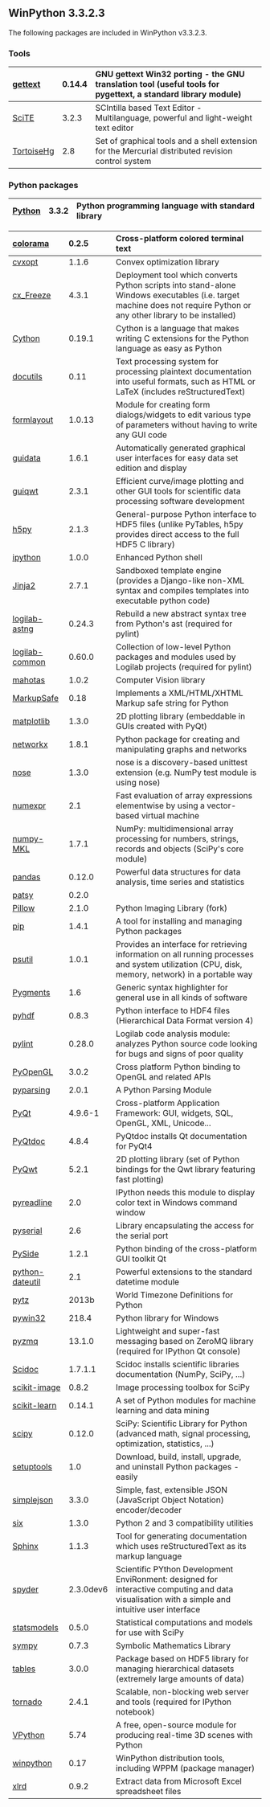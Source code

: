 ## WinPython 3.3.2.3 ##

The following packages are included in WinPython v3.3.2.3.

### Tools ###

| [gettext](http://sourceforge.net/projects/gettext) | 0.14.4 | GNU gettext Win32 porting - the GNU translation tool (useful tools for pygettext, a standard library module) |
|:---------------------------------------------------|:-------|:-------------------------------------------------------------------------------------------------------------|
| [SciTE](http://www.scintilla.org/SciTE.html)       | 3.2.3  | SCIntilla based Text Editor - Multilanguage, powerful and light-weight text editor                           |
| [TortoiseHg](http://tortoisehg.bitbucket.org)      | 2.8    | Set of graphical tools and a shell extension for the Mercurial distributed revision control system           |

### Python packages ###

| [Python](http://www.python.org/) | 3.3.2 | Python programming language with standard library |
|:---------------------------------|:------|:--------------------------------------------------|

| [colorama](http://pypi.python.org/pypi/colorama) | 0.2.5 | Cross-platform colored terminal text |
|:-------------------------------------------------|:------|:-------------------------------------|
| [cvxopt](http://abel.ee.ucla.edu/cvxopt)         | 1.1.6 | Convex optimization library          |
| [cx\_Freeze](http://cx-freeze.sourceforge.net)   | 4.3.1 | Deployment tool which converts Python scripts into stand-alone Windows executables (i.e. target machine does not require Python or any other library to be installed) |
| [Cython](http://www.cython.org)                  | 0.19.1 | Cython is a language that makes writing C extensions for the Python language as easy as Python |
| [docutils](http://docutils.sourceforge.net)      | 0.11  | Text processing system for processing plaintext documentation into useful formats, such as HTML or LaTeX (includes reStructuredText) |
| [formlayout](http://formlayout.googlecode.com)   | 1.0.13 | Module for creating form dialogs/widgets to edit various type of parameters without having to write any GUI code |
| [guidata](http://packages.python.org/guidata)    | 1.6.1 | Automatically generated graphical user interfaces for easy data set edition and display |
| [guiqwt](http://packages.python.org/guiqwt)      | 2.3.1 | Efficient curve/image plotting and other GUI tools for scientific data processing software development |
| [h5py](http://code.google.com/p/h5py/)           | 2.1.3 | General-purpose Python interface to HDF5 files (unlike PyTables, h5py provides direct access to the full HDF5 C library) |
| [ipython](http://ipython.org)                    | 1.0.0 | Enhanced Python shell                |
| [Jinja2](http://jinja.pocoo.org)                 | 2.7.1 | Sandboxed template engine (provides a Django-like non-XML syntax and compiles templates into executable python code) |
| [logilab-astng](http://pypi.python.org/pypi/logilab-astng) | 0.24.3 | Rebuild a new abstract syntax tree from Python's ast (required for pylint) |
| [logilab-common](http://pypi.python.org/pypi/logilab-common) | 0.60.0 | Collection of low-level Python packages and modules used by Logilab projects (required for pylint) |
| [mahotas](http://pypi.python.org/pypi/mahotas)   | 1.0.2 | Computer Vision library              |
| [MarkupSafe](http://pypi.python.org/pypi/MarkupSafe) | 0.18  | Implements a XML/HTML/XHTML Markup safe string for Python |
| [matplotlib](http://matplotlib.sourceforge.net)  | 1.3.0 | 2D plotting library (embeddable in GUIs created with PyQt) |
| [networkx](http://pypi.python.org/pypi/networkx) | 1.8.1 | Python package for creating and manipulating graphs and networks |
| [nose](http://somethingaboutorange.com/mrl/projects/nose) | 1.3.0 | nose is a discovery-based unittest extension (e.g. NumPy test module is using nose) |
| [numexpr](http://code.google.com/p/numexpr)      | 2.1   | Fast evaluation of array expressions elementwise by using a vector-based virtual machine |
| [numpy-MKL](http://numpy.scipy.org/)             | 1.7.1 | NumPy: multidimensional array processing for numbers, strings, records and objects (SciPy's core module) |
| [pandas](http://pypi.python.org/pypi/pandas)     | 0.12.0 | Powerful data structures for data analysis, time series and statistics |
| [patsy](http://pypi.python.org/pypi/patsy)       | 0.2.0 |                                      |
| [Pillow](http://pypi.python.org/pypi/Pillow)     | 2.1.0 | Python Imaging Library (fork)        |
| [pip](http://pypi.python.org/pypi/pip)           | 1.4.1 | A tool for installing and managing Python packages |
| [psutil](http://code.google.com/p/psutil)        | 1.0.1 | Provides an interface for retrieving information on all running processes and system utilization (CPU, disk, memory, network) in a portable way |
| [Pygments](http://pygments.org)                  | 1.6   | Generic syntax highlighter for general use in all kinds of software |
| [pyhdf](http://pysclint.sourceforge.net/pyhdf)   | 0.8.3 | Python interface to HDF4 files (Hierarchical Data Format version 4) |
| [pylint](http://www.logilab.org/project/pylint)  | 0.28.0 | Logilab code analysis module: analyzes Python source code looking for bugs and signs of poor quality |
| [PyOpenGL](http://pyopengl.sourceforge.net)      | 3.0.2 | Cross platform Python binding to OpenGL and related APIs |
| [pyparsing](http://pyparsing.wikispaces.com/)    | 2.0.1 | A Python Parsing Module              |
| [PyQt](http://www.riverbankcomputing.co.uk/software/pyqt/intro) | 4.9.6-1 | Cross-platform Application Framework: GUI, widgets, SQL, OpenGL, XML, Unicode... |
| [PyQtdoc](http://pypi.python.org/pypi/PyQtdoc)   | 4.8.4 | PyQtdoc installs Qt documentation for PyQt4 |
| [PyQwt](http://pyqwt.sourceforge.net)            | 5.2.1 | 2D plotting library (set of Python bindings for the Qwt library featuring fast plotting) |
| [pyreadline](http://ipython.org/pyreadline.html) | 2.0   | IPython needs this module to display color text in Windows command window |
| [pyserial](http://sourceforge.net/projects/pyserial) | 2.6   | Library encapsulating the access for the serial port |
| [PySide](https://pypi.python.org/pypi/PySide)    | 1.2.1 | Python binding of the cross-platform GUI toolkit Qt |
| [python-dateutil](http://labix.org/python-dateutil) | 2.1   | Powerful extensions to the standard datetime module |
| [pytz](http://pytz.sourceforge.net/)             | 2013b | World Timezone Definitions for Python |
| [pywin32](http://sourceforge.net/projects/pywin32) | 218.4 | Python library for Windows           |
| [pyzmq](http://pypi.python.org/pypi/pyzmq)       | 13.1.0 | Lightweight and super-fast messaging based on ZeroMQ library (required for IPython Qt console) |
| [Scidoc](http://pypi.python.org/pypi/Scidoc)     | 1.7.1.1 | Scidoc installs scientific libraries documentation (NumPy, SciPy, ...) |
| [scikit-image](http://pypi.python.org/pypi/scikit-image) | 0.8.2 | Image processing toolbox for SciPy   |
| [scikit-learn](http://pypi.python.org/pypi/scikit-learn) | 0.14.1 | A set of Python modules for machine learning and data mining |
| [scipy](http://www.scipy.org)                    | 0.12.0 | SciPy: Scientific Library for Python (advanced math, signal processing, optimization, statistics, ...) |
| [setuptools](http://pypi.python.org/pypi/setuptools) | 1.0   | Download, build, install, upgrade, and uninstall Python packages - easily |
| [simplejson](http://pypi.python.org/pypi/simplejson) | 3.3.0 | Simple, fast, extensible JSON (JavaScript Object Notation) encoder/decoder |
| [six](http://pypi.python.org/pypi/six)           | 1.3.0 | Python 2 and 3 compatibility utilities |
| [Sphinx](http://sphinx.pocoo.org)                | 1.1.3 | Tool for generating documentation which uses reStructuredText as its markup language |
| [spyder](http://pypi.python.org/pypi/spyder)     | 2.3.0dev6 | Scientific PYthon Development EnviRonment: designed for interactive computing and data visualisation with a simple and intuitive user interface |
| [statsmodels](http://pypi.python.org/pypi/statsmodels) | 0.5.0 | Statistical computations and models for use with SciPy |
| [sympy](http://code.google.com/p/sympy)          | 0.7.3 | Symbolic Mathematics Library         |
| [tables](http://www.pytables.org)                | 3.0.0 | Package based on HDF5 library for managing hierarchical datasets (extremely large amounts of data) |
| [tornado](http://pypi.python.org/pypi/tornado)   | 2.4.1 | Scalable, non-blocking web server and tools (required for IPython notebook) |
| [VPython](http://www.vpython.org)                | 5.74  | A free, open-source module for producing real-time 3D scenes with Python |
| [winpython](http://code.google.com/p/winpython)  | 0.17  | WinPython distribution tools, including WPPM (package manager) |
| [xlrd](http://pypi.python.org/pypi/xlrd)         | 0.9.2 | Extract data from Microsoft Excel spreadsheet files |